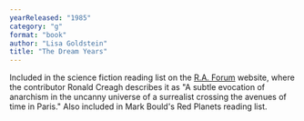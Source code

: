 ```yaml
---
yearReleased: "1985"
category: "g"
format: "book"
author: "Lisa Goldstein"
title: "The Dream Years"
---
```

Included in the science fiction  reading list on the  <a href="http://raforum.info/spip.php?article6055&amp;lang=en"> R.A. Forum</a> website, where  the contributor Ronald Creagh describes it as "A subtle evocation of anarchism  in the uncanny universe of a surrealist crossing the avenues of time in Paris."  Also included in Mark Bould's Red Planets  reading list.
 